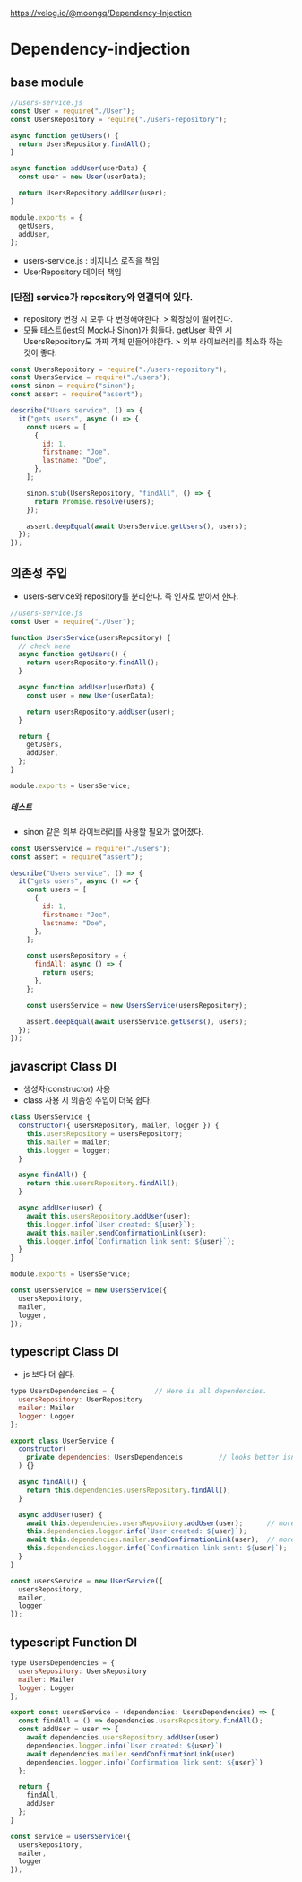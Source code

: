 https://velog.io/@moongq/Dependency-Injection

# Dependency-indjection

## base module

```javascript
//users-service.js
const User = require("./User");
const UsersRepository = require("./users-repository");

async function getUsers() {
  return UsersRepository.findAll();
}

async function addUser(userData) {
  const user = new User(userData);

  return UsersRepository.addUser(user);
}

module.exports = {
  getUsers,
  addUser,
};
```

- users-service.js : 비지니스 로직을 책임
- UserRepository 데이터 책임

### [단점] service가 repository와 연결되어 있다.

- repository 변경 시 모두 다 변경해야한다. > 확장성이 떨어진다.
- 모듈 테스트(jest의 Mock나 Sinon)가 힘들다. getUser 확인 시 UsersRepository도 가짜 객체 만들어야한다. > 외부 라이브러리를 최소화 하는 것이 좋다.

```javascript
const UsersRepository = require("./users-repository");
const UsersService = require("./users");
const sinon = require("sinon");
const assert = require("assert");

describe("Users service", () => {
  it("gets users", async () => {
    const users = [
      {
        id: 1,
        firstname: "Joe",
        lastname: "Doe",
      },
    ];

    sinon.stub(UsersRepository, "findAll", () => {
      return Promise.resolve(users);
    });

    assert.deepEqual(await UsersService.getUsers(), users);
  });
});
```

## 의존성 주입

- users-service와 repository를 분리한다. 즉 인자로 받아서 한다.

```javascript
//users-service.js
const User = require("./User");

function UsersService(usersRepository) {
  // check here
  async function getUsers() {
    return usersRepository.findAll();
  }

  async function addUser(userData) {
    const user = new User(userData);

    return usersRepository.addUser(user);
  }

  return {
    getUsers,
    addUser,
  };
}

module.exports = UsersService;
```

##### 테스트

- sinon 같은 외부 라이브러리를 사용할 필요가 없어졌다.

```javascript
const UsersService = require("./users");
const assert = require("assert");

describe("Users service", () => {
  it("gets users", async () => {
    const users = [
      {
        id: 1,
        firstname: "Joe",
        lastname: "Doe",
      },
    ];

    const usersRepository = {
      findAll: async () => {
        return users;
      },
    };

    const usersService = new UsersService(usersRepository);

    assert.deepEqual(await usersService.getUsers(), users);
  });
});
```

## javascript Class DI

- 생성자(constructor) 사용
- class 사용 시 의좀성 주입이 더욱 쉽다.

```javascript
class UsersService {
  constructor({ usersRepository, mailer, logger }) {
    this.usersRepository = usersRepository;
    this.mailer = mailer;
    this.logger = logger;
  }

  async findAll() {
    return this.usersRepository.findAll();
  }

  async addUser(user) {
    await this.usersRepository.addUser(user);
    this.logger.info(`User created: ${user}`);
    await this.mailer.sendConfirmationLink(user);
    this.logger.info(`Confirmation link sent: ${user}`);
  }
}

module.exports = UsersService;

const usersService = new UsersService({
  usersRepository,
  mailer,
  logger,
});
```

## typescript Class DI

- js 보다 더 쉽다.

```javascript
type UsersDependencies = {			// Here is all dependencies.
  usersRepository: UserRepository
  mailer: Mailer
  logger: Logger
};

export class UserService {
  constructor(
  	private dependencies: UsersDependenceis			// looks better isnt it?
  ) {}

  async findAll() {
    return this.dependencies.usersRepository.findAll();
  }

  async addUser(user) {
    await this.dependencies.usersRepository.addUser(user);		// more easy to access dependencies
    this.dependencies.logger.info(`User created: ${user}`);
    await this.dependencies.mailer.sendConfirmationLink(user);	// more easy to access dependencies
    this.dependencies.logger.info(`Confirmation link sent: ${user}`);
  }
}

const usersService = new UserService({
  usersRepository,
  mailer,
  logger
});
```

## typescript Function DI

```javascript
type UsersDependencies = {
  usersRepository: UsersRepository
  mailer: Mailer
  logger: Logger
};

export const usersService = (dependencies: UsersDependencies) => {
  const findAll = () => dependencies.usersRepository.findAll();
  const addUser = user => {
    await dependencies.usersRepository.addUser(user)
    dependencies.logger.info(`User created: ${user}`)
    await dependencies.mailer.sendConfirmationLink(user)
    dependencies.logger.info(`Confirmation link sent: ${user}`)
  };

  return {
    findAll,
    addUser
  };
}

const service = usersService({
  usersRepository,
  mailer,
  logger
});

```
